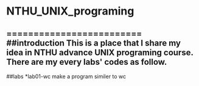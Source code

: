 # NTHU_UNIX_programing
=========================
##introduction
This is a place that I share my idea in NTHU advance UNIX  programing course.
There are my every labs' codes as follow.
-----------------------------------------

##labs
*lab01-wc
    make a program similer to wc
